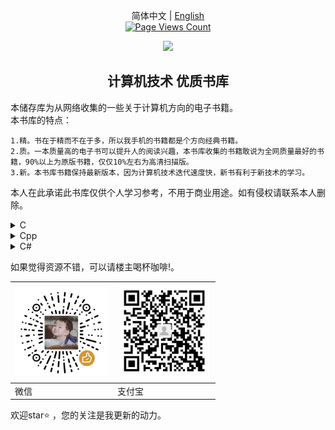 <div align="center">

简体中文 | [English](README.md)
<br>
[![Page Views Count](https://badges.toozhao.com/badges/01F17FZCY8Y12PMT4VJH8JQAQX/green.svg)](https://github.com/lining808/CS-Ebook)
  <p>
    <a align="center" href="https://ultralytics.com/yolov5" target="_blank">
      <img width="850" src="cc.png"></a>
  </p>

</div>

## <div align="center">计算机技术 优质书库</div>
本储存库为从网络收集的一些关于计算机方向的电子书籍。
<br>
本书库的特点：

    1.精。书在于精而不在于多，所以我手机的书籍都是个方向经典书籍。
    2.质。一本质量高的电子书可以提升人的阅读兴趣，本书库收集的书籍敢说为全网质量最好的书籍，90%以上为原版书籍，仅仅10%左右为高清扫描版。
    3.新。本书库书籍保持最新版本，因为计算机技术迭代速度快，新书有利于新技术的学习。

本人在此承诺此书库仅供个人学习参考，不用于商业用途。如有侵权请联系本人删除。



<details>
<summary>C</summary>

| <a href="https://www.aliyundrive.com/s/2WgK4Q8jePB"> <img src="images/Cpp/C程序设计语言（第2版）.jpg" width="150px"  /></a> | <a href="https://www.aliyundrive.com/s/G61ZLWWcwwf"> <img src="images/Cpp/C语言程序设计 现代方法 (第2版).jpg" width="150px"   /></a> | <a href="https://www.aliyundrive.com/s/exG7bkEQFQM"> <img src="images/Cpp/C语言程序设计 现代方法 (第2版.jpg" width="150px"   /></a> | <a href="https://www.aliyundrive.com/s/ndY5mSfWGP5"> <img src="images/Cpp/C和指针.jpg" width="150px"  /></a> |
|-------------------------------------------------------------------------------------------------------------------|--------------------------------------------------------------------------------------------------------------------------|-------------------------------------------------------------------------------------------------------------------------|-----------------------------------------------------------------------------------------------------------|
| C程序设计语言<br>（第2版）                                                                                                  | C语言程序设计<br>现代方法 (第2版)                                                                                                    | C语言程序设计<br>现代方法 (第2版修订版)                                                                                                | C和指针                                                                                                      |
</details>


<details>
<summary>Cpp</summary>

| <a href="https://www.aliyundrive.com/s/4r9SB5zsibz"> <img src="images/Cpp/C++ Primer (第5版).jpg" width="150px"  /></a> | <a href="https://www.aliyundrive.com/s/Kw8koygqdFk"> <img src="images/Cpp/C++ Primer Plus (第6版).jpg" width="150px"   /></a> | <a href="https://www.aliyundrive.com/s/zfeuE9JyPKh"> <img src="images/Cpp/C++ 高级编程 (第4版).jpg" width="150px"   /></a> | <a href="https://www.aliyundrive.com/s/ztPFxEkChdC"> <img src="images/Cpp/C++标准库 (第2版) .jpg" width="150px"   /></a> | <a href="https://www.aliyundrive.com/s/xdssexskRE7"> <img src="images/Cpp/C++程序设计语言（特别版）.jpg" width="150px"  /></a> |
|-----------------------------------------------------------------------------------------------------------------------|-----------------------------------------------------------------------------------------------------------------------------|----------------------------------------------------------------------------------------------------------------------|---------------------------------------------------------------------------------------------------------------------|---------------------------------------------------------------------------------------------------------------------|
| C++ Primer<br>(第5版)                                                                                                   | C++ Primer Plus<br>(第6版)                                                                                                    | C++ 高级编程<br>(第4版)                                                                                                    | C++标准库<br>(第2版)                                                                                                     | C++程序设计语言<br>（特别版）                                                                                                  |

| <a href="https://www.aliyundrive.com/s/UpPk3XjTEmU"> <img src="images/Cpp/C++程序设计语言 第1～3部分（第4版）.jpg" width="150px"  /></a> | <a href="https://www.aliyundrive.com/s/9TB5iwj2LeJ"> <img src="images/Cpp/C++程序设计语言 第4部分（第4版）.jpg" width="150px"   /></a> | <a href="https://www.aliyundrive.com/s/GBemcPtuvzA"> <img src="images/Cpp/C++程序设计（第3版).jpg" width="150px"   /></a> | <a href="https://www.aliyundrive.com/s/AKq8BuXhzgj"> <img src="images/Cpp/Effective Modern C++.jpg" width="150px"   /></a> | <a href="https://www.aliyundrive.com/s/pQZmpEeyNem"> <img src="images/Cpp/More Effective C++.jpg" width="150px"  /></a> |
|----------------------------------------------------------------------------------------------------------------------------|---------------------------------------------------------------------------------------------------------------------------|--------------------------------------------------------------------------------------------------------------------|----------------------------------------------------------------------------------------------------------------------------|-------------------------------------------------------------------------------------------------------------------------|
| C++程序设计语言<br>第1～3部分（第4版）                                                                                                   | C++程序设计语言<br>第4部分（第4版）                                                                                                    | C++程序设计<br>（第3版)                                                                                                   | Effective Modern C++                                                                                                       | More Effective C++                                                                                                      |
</details>


<details>
<summary>C#</summary>

| <a href="https://www.aliyundrive.com/s/Ek9CSW2t1G4"> <img src="images/Cpp/深入理解C（第3版）.jpg" width="150px"  /></a> | <a href="https://www.aliyundrive.com/s/4Z8meSc2ZXa"> <img src="images/Cpp/C 图解教程  (第5版).jpg" width="150px"   /></a> | <a href="https://www.aliyundrive.com/s/SzQzNz17SHM"> <img src="images/Cpp/C 图解教程 (第4版).jpg" width="150px"   /></a> |
|-----------------------------------------------------------------------------------------------------------------|---------------------------------------------------------------------------------------------------------------------|--------------------------------------------------------------------------------------------------------------------|
| 深入理解C#<br>（第3版）                                                                                                 | C 图解教程<br>(第5版)                                                                                                     | C 图解教程 <br>(第4版)                                                                                                   |
</details>

如果觉得资源不错，可以请楼主喝杯咖啡!。

| <img src="images/wechat.jpg" width="150px"  /> | <img src="images/zfb.jpg" width="150px"   /> |
|------------------------------------------------|----------------------------------------------|
| 微信                                             | 支付宝                                          |

欢迎star⭐ ，您的关注是我更新的动力。